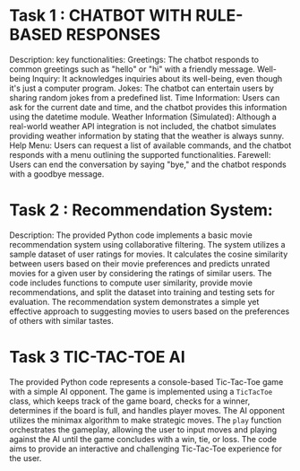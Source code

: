 # Task 1 : CHATBOT WITH RULE-BASED RESPONSES
 Description:
 key functionalities:
 Greetings: The chatbot responds to common greetings such as "hello" or "hi" with a friendly message.
 Well-being Inquiry: It acknowledges inquiries about its well-being, even though it's just a computer program.
 Jokes: The chatbot can entertain users by sharing random jokes from a predefined list.
 Time Information: Users can ask for the current date and time, and the chatbot provides this information using the datetime module.
 Weather Information (Simulated): Although a real-world weather API integration is not included, the chatbot simulates providing weather information by stating that the weather is always sunny.
 Help Menu: Users can request a list of available commands, and the chatbot responds with a menu outlining the supported functionalities.
 Farewell: Users can end the conversation by saying "bye," and the chatbot responds with a goodbye message.

# Task 2 : Recommendation System:
Description:
The provided Python code implements a basic movie recommendation system using collaborative filtering. The system utilizes a sample dataset of user ratings for movies. It calculates the cosine similarity between users based on their movie preferences and predicts unrated movies for a given user by considering the ratings of similar users. The code includes functions to compute user similarity, provide movie recommendations, and split the dataset into training and testing sets for evaluation. The recommendation system demonstrates a simple yet effective approach to suggesting movies to users based on the preferences of others with similar tastes.

# Task 3 TIC-TAC-TOE AI
The provided Python code represents a console-based Tic-Tac-Toe game with a simple AI opponent. The game is implemented using a `TicTacToe` class, which keeps track of the game board, checks for a winner, determines if the board is full, and handles player moves. The AI opponent utilizes the minimax algorithm to make strategic moves. The `play` function orchestrates the gameplay, allowing the user to input moves and playing against the AI until the game concludes with a win, tie, or loss. The code aims to provide an interactive and challenging Tic-Tac-Toe experience for the user.
